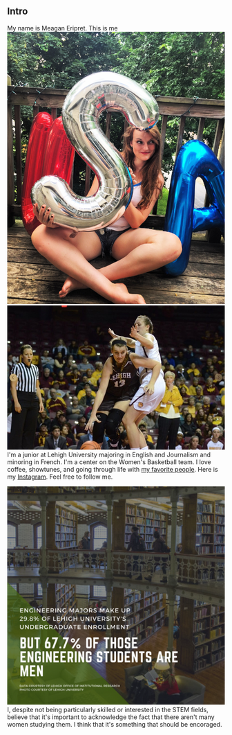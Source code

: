 ## Intro
My name is Meagan Eripret. This is me ![me](IMG_3518.JPG) ![me](https://github.com/meaganeripret/meaganeripret.github.io/blob/master/fullsizeoutput_2a41.jpeg?raw=true) I'm a junior at Lehigh University majoring in English and Journalism and minoring in French. I'm a center on the Women's Basketball team. I love coffee, showtunes, and going through life with [my favorite people](http://www.lehighsports.com/roster.aspx?path=wbball).
Here is my [Instagram](http://instagram.com/meageripret). Feel free to follow me.

![Canva](https://github.com/meaganeripret/meaganeripret.github.io/blob/master/Engineering%20Majors%20make%20up%2029.8%25%20of%20Lehigh's%20UnderGraduate%20Enrollment.png?raw=true)
I, despite not being particularly skilled or interested in the STEM fields, believe that it's important to acknowledge the fact that there aren't many women studying them. I think that it's something that should be encoraged. 
